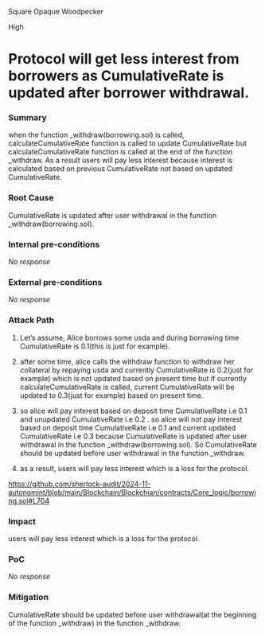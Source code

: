 Square Opaque Woodpecker

High

# Protocol will get less  interest from borrowers as  CumulativeRate is updated after borrower withdrawal.

### Summary

when the  function _withdraw(borrowing.sol) is called, calculateCumulativeRate function is called to update  CumulativeRate but calculateCumulativeRate function is called at the end of the function _withdraw. As a result users will pay less interest because interest is calculated  based on previous  CumulativeRate not based on updated CumulativeRate.



### Root Cause

CumulativeRate is updated after user withdrawal in the  function _withdraw(borrowing.sol). 


### Internal pre-conditions

_No response_

### External pre-conditions

_No response_

### Attack Path

1. Let’s assume, Alice borrows some usda and during borrowing time CumulativeRate is 0.1(this is just for example).

2. after some time, alice calls the withdraw function to withdraw her collateral by repaying usda and currently CumulativeRate is 0.2(just for example) which is not updated based on present time but if currently calculateCumulativeRate is called, current CumulativeRate will be updated to 0.3(just for example) based on present time.

3. so alice will pay interest based on deposit time  CumulativeRate i.e 0.1 and unupdated CumulativeRate i.e 0.2 . so alice will not pay interest based on  deposit time  CumulativeRate i.e 0.1 and current updated CumulativeRate i.e 0.3 because CumulativeRate is updated after user withdrawal in the  function _withdraw(borrowing.sol). So CumulativeRate should be updated before user withdrawal in the function _withdraw.

4. as a result, users will pay less interest which is a loss for the protocol.

https://github.com/sherlock-audit/2024-11-autonomint/blob/main/Blockchain/Blockchian/contracts/Core_logic/borrowing.sol#L704



### Impact

users will pay less interest which is a loss for the protocol.


### PoC

_No response_

### Mitigation

CumulativeRate should be updated before user withdrawal(at the beginning of the function _withdraw) in the function _withdraw.

